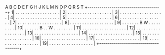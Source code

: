    A B C D E F G H J K L M N O P Q R S T
  +-------------------------------------+
 1| . . . . . . . . . . . . . . . . . . |
 2| . . . . . . . . . . . . . . . . . . |
 3| . . . . . . . . . . . . . . . . . . |
 4| . . . . . . . . . . . . . . . . . . |
 5| . . . . . . . . . . . . . . . . . . |
 6| . . . . . . . . . . . . . . . . . . |
 7| . . . . . . . . . . . . . . . . . . |
 8| . . . . . . . . . . . . . . . . . . |
 9| . . . . . . . B W . . . . . . . . . |
10| . . . . . . B . . W . . . . . . . . |
11| . . . . . . . . . . . . . . . . . . |
12| . . . . . . . . . . . . . . . . . . |
13| . . . . . . . . . . . . . . . . . . |
14| . . . . . . . . . . . . . . . . . . |
15| . . . . . . . . . . . . . . . . . . |
16| . . . . . . . . . . . . . . . . . . |
17| . . . . . . . . . . . . . . . . . . |
18| . . . . . . . . . . . . . . . . . . |
19| . . . . . . . . . . . . . . . . . . |
  +-------------------------------------+

